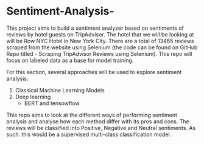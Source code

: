 # Sentiment-Analysis-

This project aims to build a sentiment analyzer based on sentiments of reviews by hotel guests on TripAdvisor. The hotel that we will be looking at will be Row NYC Hotel in New York City. There are a total of 13465 reviews scraped from the website using Selenium (the code can be found on GitHub Repo titled - Scraping TripAdvisor Reviews using Selenium). This repo will focus on labeled data as a base for model training. 

For this section, several approaches will be used to explore sentiment analysis:
1. Classical Machine Learning Models 
2. Deep learning 
    - BERT and tensowflow 

This repo aims to look at the different ways of performing sentiment analysis and analyse how each method differ with its pros and cons.
The reviews will be classified into Positive, Negative and Neutral sentiments. As such. this would be a supervised multi-class classification model.
